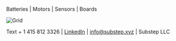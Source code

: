 Batteries | Motors | Sensors | Boards

![Grid](https://img.freepik.com/free-vector/dark-background-with-purple-squares_1053-430.jpg) 

Text + 1 415 812 3326 | [LinkedIn](https://linkedin.com/company/substep)  | info@substep.xyz | Substep LLC 
